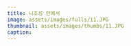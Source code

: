 ```yaml
---
title: 니조성 안에서
image: assets/images/fulls/11.JPG
thumbnail: assets/images/thumbs/11.JPG
caption: 
---
```


